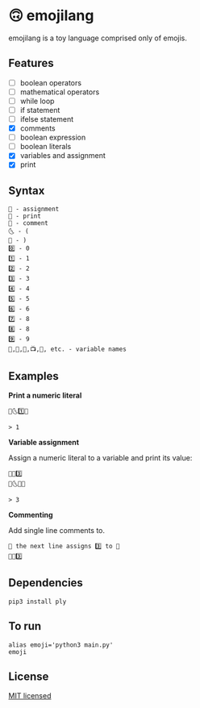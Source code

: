 # 🙃 emojilang

emojilang is a toy language comprised only of emojis.

## Features
- [ ] boolean operators
- [ ] mathematical operators
- [ ] while loop
- [ ] if statement
- [ ] ifelse statement
- [x] comments
- [ ] boolean expression
- [ ] boolean literals
- [x] variables and assignment
- [x] print

## Syntax

```
📌 - assignment
📢 - print
🤫 - comment
🌜 - (
🌛 - )
0️⃣ - 0
1️⃣ - 1
2️⃣ - 2
3️⃣ - 3
4️⃣ - 4
5️⃣ - 5
6️⃣ - 6
7️⃣ - 8
8️⃣ - 8
9️⃣ - 9
🦁,🐹,🛵,📺,🥨, etc. - variable names
```


## Examples

**Print a numeric literal**

```
📢🌜1️⃣🌛

> 1
```

**Variable assignment**

Assign a numeric literal to a variable and print its value:

```
🦁📌3️⃣
📢🌜🦁🌛

> 3
```

**Commenting**

Add single line comments to.

```
🤫 the next line assigns 3️⃣ to 🦁
🦁📌3️⃣
```




## Dependencies
```
pip3 install ply
```

## To run

```
alias emoji='python3 main.py'
emoji
```

## License

[MIT licensed](LICENSE)